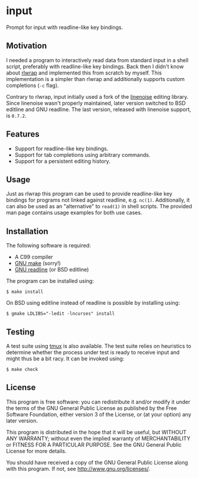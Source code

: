 # input

Prompt for input with readline-like key bindings.

## Motivation

I needed a program to interactively read data from standard input in a
shell script, preferably with readline-like key bindings. Back then I
didn't know about [rlwrap][rlwrap repo] and implemented this from
scratch by myself. This implementation is a simpler than rlwrap and
additionally supports custom completions (`-c` flag).

Contrary to rlwrap, input initially used a fork of the
[linenoise][linenoise repo] editing library.  Since linenoise wasn't
properly maintained, later version switched to BSD editline and GNU
readline. The last version, released with linenoise support, is `0.7.2`.

## Features

* Support for readline-like key bindings.
* Support for tab completions using arbitrary commands.
* Support for a persistent editing history.

## Usage

Just as rlwrap this program can be used to provide readline-like key
bindings for programs not linked against readline, e.g. `nc(1)`.
Additionally, it can also be used as an "alternative" to `read(1)` in
shell scripts. The provided man page contains usage examples for both
use cases.

## Installation

The following software is required:

* A C99 compiler
* [GNU make][GNU make] (sorry!)
* [GNU readline][GNU readline] (or BSD editline)

The program can be installed using:

	$ make install

On BSD using editline instead of readline is possible by installing using:

	$ gmake LDLIBS="-ledit -lncurses" install

## Testing

A test suite using [tmux][tmux homepage] is also available. The test
suite relies on heuristics to determine whether the process under test
is ready to receive input and might thus be a bit racy. It can be
invoked using:

	$ make check

## License

This program is free software: you can redistribute it and/or modify it
under the terms of the GNU General Public License as published by the
Free Software Foundation, either version 3 of the License, or (at your
option) any later version.

This program is distributed in the hope that it will be useful, but
WITHOUT ANY WARRANTY; without even the implied warranty of
MERCHANTABILITY or FITNESS FOR A PARTICULAR PURPOSE. See the GNU General
Public License for more details.

You should have received a copy of the GNU General Public License along
with this program. If not, see <http://www.gnu.org/licenses/>.

[rlwrap repo]: https://github.com/hanslub42/rlwrap
[linenoise repo]: https://github.com/antirez/linenoise
[GNU readline]: https://tiswww.case.edu/php/chet/readline/rltop.html
[GNU make]: https://www.gnu.org/software/make/
[tmux homepage]: https://tmux.github.io
